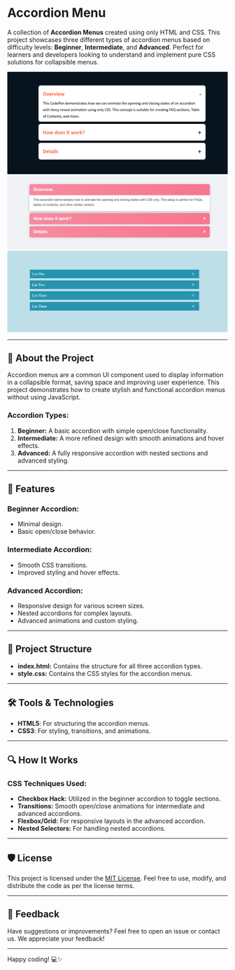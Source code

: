 # Accordion Menu

A collection of **Accordion Menus** created using only HTML and CSS. This project showcases three different types of accordion menus based on difficulty levels: **Beginner**, **Intermediate**, and **Advanced**. Perfect for learners and developers looking to understand and implement pure CSS solutions for collapsible menus.

![Simple Accordion Preview](simple-accordion.png)
![Advance Accordion Preview](advance-accordion.png)
![Accordion Preview](accordion.png)


---

## 📖 About the Project
Accordion menus are a common UI component used to display information in a collapsible format, saving space and improving user experience. This project demonstrates how to create stylish and functional accordion menus without using JavaScript.

### Accordion Types:
1. **Beginner:** A basic accordion with simple open/close functionality.
2. **Intermediate:** A more refined design with smooth animations and hover effects.
3. **Advanced:** A fully responsive accordion with nested sections and advanced styling.

---

## 🚀 Features
### Beginner Accordion:
- Minimal design.
- Basic open/close behavior.

### Intermediate Accordion:
- Smooth CSS transitions.
- Improved styling and hover effects.

### Advanced Accordion:
- Responsive design for various screen sizes.
- Nested accordions for complex layouts.
- Advanced animations and custom styling.

---

## 📂 Project Structure
- **index.html:** Contains the structure for all three accordion types.
- **style.css:** Contains the CSS styles for the accordion menus.

---

## 🛠️ Tools & Technologies
- **HTML5**: For structuring the accordion menus.
- **CSS3**: For styling, transitions, and animations.

---


## 🔍 How It Works
### CSS Techniques Used:
- **Checkbox Hack:** Utilized in the beginner accordion to toggle sections.
- **Transitions:** Smooth open/close animations for intermediate and advanced accordions.
- **Flexbox/Grid:** For responsive layouts in the advanced accordion.
- **Nested Selectors:** For handling nested accordions.

---

## 🛡️ License
This project is licensed under the [MIT License](LICENSE). Feel free to use, modify, and distribute the code as per the license terms.

---

## 📢 Feedback
Have suggestions or improvements? Feel free to open an issue or contact us. We appreciate your feedback!

---

Happy coding! 💻✨

